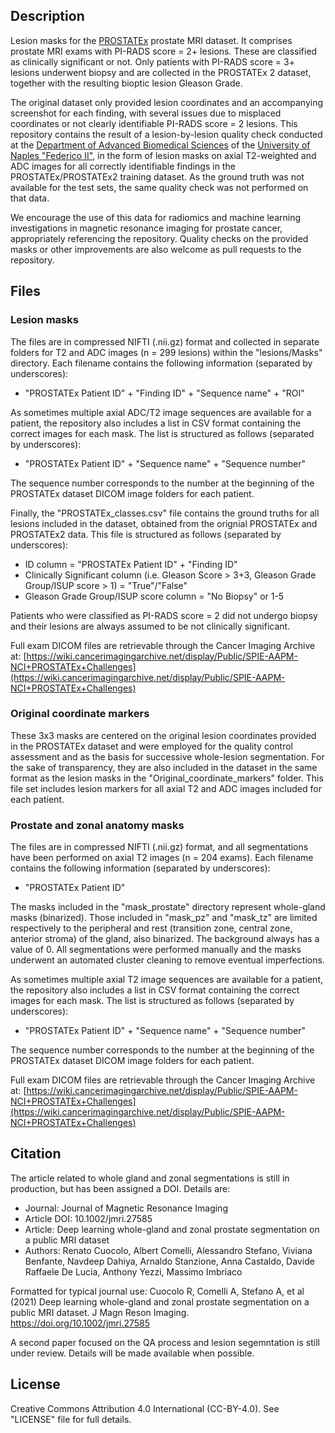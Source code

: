 ## Description

Lesion masks for the [PROSTATEx](https://wiki.cancerimagingarchive.net/display/Public/SPIE-AAPM-NCI+PROSTATEx+Challenges) prostate MRI dataset.
It comprises prostate MRI exams with PI-RADS score = 2+ lesions. These are classified as clinically significant or not. Only patients with PI-RADS score = 3+ lesions underwent biopsy and are collected in the PROSTATEx 2 dataset, together with the resulting bioptic lesion Gleason Grade.

The original dataset only provided lesion coordinates and an accompanying screenshot for each finding, with several issues due to misplaced coordinates or not clearly identifiable PI-RADS score = 2 lesions. This repository contains the result of a lesion-by-lesion quality check conducted at the [Department of Advanced Biomedical Sciences](http://www.dises.unina.it/en_GB/web/guest/-/768572-dipartimento-di-scienze-biomediche-avanzate) of the [University of Naples "Federico II"](http://www.unina.it/), in the form of lesion masks on axial T2-weighted and ADC images for all correctly identifiable findings in the PROSTATEx/PROSTATEx2 training dataset. As the ground truth was not available for the test sets, the same quality check was not performed on that data.

We encourage the use of this data for radiomics and machine learning investigations in magnetic resonance imaging for prostate cancer, appropriately referencing the repository. Quality checks on the provided masks or other improvements are also welcome as pull requests to the repository.

## Files

### Lesion masks

The files are in compressed NIFTI (.nii.gz) format and collected in separate folders for T2 and ADC images (n = 299 lesions) within the "lesions/Masks" directory. Each filename contains the following information (separated by underscores):

- "PROSTATEx Patient ID" + "Finding ID" + "Sequence name" + "ROI"

As sometimes multiple axial ADC/T2 image sequences are available for a patient, the repository also includes a list in CSV format containing the correct images for each mask. The list is structured as follows (separated by underscores):

- "PROSTATEx Patient ID" + "Sequence name" + "Sequence number"

The sequence number corresponds to the number at the beginning of the PROSTATEx dataset DICOM image folders for each patient.

Finally, the "PROSTATEx_classes.csv" file contains the ground truths for all lesions included in the dataset, obtained from the orignial PROSTATEx and PROSTATEx2 data. This file is structured as follows (separated by underscores):
- ID column = "PROSTATEx Patient ID" + "Finding ID"
- Clinically Significant column (i.e. Gleason Score > 3+3, Gleason Grade Group/ISUP score > 1) = "True"/"False"
- Gleason Grade Group/ISUP score column = "No Biopsy" or 1-5

Patients who were classified as PI-RADS score = 2 did not undergo biopsy and their lesions are always assumed to be not clinically significant.

Full exam DICOM files are retrievable through the Cancer Imaging Archive at: [https://wiki.cancerimagingarchive.net/display/Public/SPIE-AAPM-NCI+PROSTATEx+Challenges](https://wiki.cancerimagingarchive.net/display/Public/SPIE-AAPM-NCI+PROSTATEx+Challenges)

### Original coordinate markers

These 3x3 masks are centered on the original lesion coordinates provided in the PROSTATEx dataset and were employed for the quality control assessment and as the basis for successive whole-lesion segmentation. For the sake of transparency, they are also included in the dataset in the same format as the lesion masks in the "Original_coordinate_markers" folder. This file set includes lesion markers for all axial T2 and ADC images included for each patient.

### Prostate and zonal anatomy masks

The files are in compressed NIFTI (.nii.gz) format, and all segmentations have been performed on axial T2 images (n = 204 exams). Each filename contains the following information (separated by underscores):

- "PROSTATEx Patient ID"

The masks included in the "mask_prostate" directory represent whole-gland masks (binarized). Those included in "mask_pz" and "mask_tz" are limited respectively to the peripheral and rest (transition zone, central zone, anterior stroma) of the gland, also binarized. The background always has a value of 0. All segmentations were performed manually and the masks underwent an automated cluster cleaning to remove eventual imperfections.

As sometimes multiple axial T2 image sequences are available for a patient, the repository also includes a list in CSV format containing the correct images for each mask. The list is structured as follows (separated by underscores):

- "PROSTATEx Patient ID" + "Sequence name" + "Sequence number"

The sequence number corresponds to the number at the beginning of the PROSTATEx dataset DICOM image folders for each patient.

Full exam DICOM files are retrievable through the Cancer Imaging Archive at: [https://wiki.cancerimagingarchive.net/display/Public/SPIE-AAPM-NCI+PROSTATEx+Challenges](https://wiki.cancerimagingarchive.net/display/Public/SPIE-AAPM-NCI+PROSTATEx+Challenges)

## Citation

The article related to whole gland and zonal segmentations is still in production, but has been assigned a DOI. Details are:

- Journal: Journal of Magnetic Resonance Imaging
- Article DOI: 10.1002/jmri.27585
- Article: Deep learning whole-gland and zonal prostate segmentation on a public MRI dataset
- Authors: Renato Cuocolo, Albert Comelli, Alessandro Stefano, Viviana Benfante, Navdeep Dahiya, Arnaldo Stanzione, Anna Castaldo, Davide Raffaele De Lucia, Anthony Yezzi, Massimo Imbriaco

Formatted for typical journal use: Cuocolo R, Comelli A, Stefano A, et al (2021) Deep learning whole-gland and zonal prostate segmentation on a public MRI dataset. J Magn Reson Imaging. https://doi.org/10.1002/jmri.27585

A second paper focused on the QA process and lesion segemntation is still under review. Details will be made available when possible.

## License

Creative Commons Attribution 4.0 International (CC-BY-4.0). See "LICENSE" file for full details.

